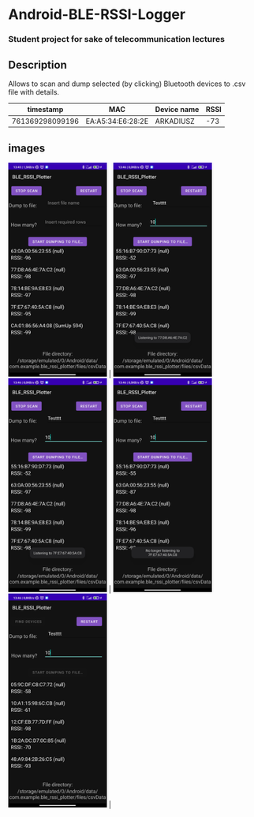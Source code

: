 # Android-BLE-RSSI-Logger
### Student project for sake of telecommunication lectures

## Description
Allows to scan and dump selected (by clicking) Bluetooth devices to .csv file with details.

timestamp | MAC | Device name | RSSI
------------ | ------------- | ------------- | -------------
761369298099196 | EA:A5:34:E6:28:2E | ARKADIUSZ | -73

## images
<img src="images/1.jpg" alt="drawing" width="200"/> | <img src="images/2.jpg" alt="drawing" width="200"/>
<img src="images/3.jpg" alt="drawing" width="200"/> | <img src="images/4.jpg" alt="drawing" width="200"/>
<img src="images/5.jpg" alt="drawing" width="200"/> | 

